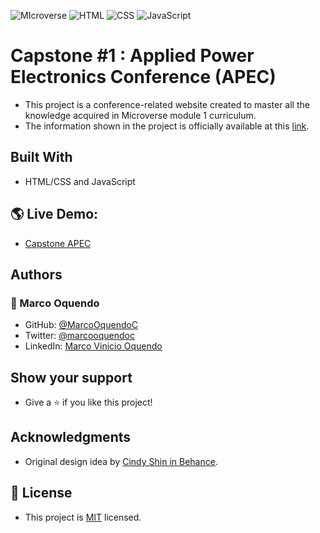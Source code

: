 ![MIcroverse](https://img.shields.io/badge/Microverse-blueviolet) ![HTML](https://img.shields.io/badge/-HTML-orange) ![CSS](https://img.shields.io/badge/-CSS-blue) ![JavaScript](https://img.shields.io/badge/-JavaScript-yellow)

# Capstone #1 :  Applied Power Electronics Conference (APEC)
- This project is a conference-related website created to master all the knowledge acquired in Microverse module 1 curriculum.
- The information shown in the project is officially available at this [link](https://ieeetv.ieee.org/event/apec-2022).

## Built With
- HTML/CSS and JavaScript

## 🌎 Live Demo:
- [Capstone APEC](https://marcooquendoc.github.io/CapstoneAPEC/)

## Authors 
### 👤 Marco Oquendo
- GitHub: [@MarcoOquendoC](https://github.com/MarcoOquendoC)
- Twitter: [@marcooquendoc](https://twitter.com/marcooquendoc)
- LinkedIn: [Marco Vinicio Oquendo](https://www.linkedin.com/in/vinicio-oquendo-4a289156/)

## Show your support
- Give a ⭐️ if you like this project!

## Acknowledgments
- Original design idea by [Cindy Shin in Behance](https://www.behance.net/adagio07).

## 📝 License
- This project is [MIT](./LICENSE) licensed.
